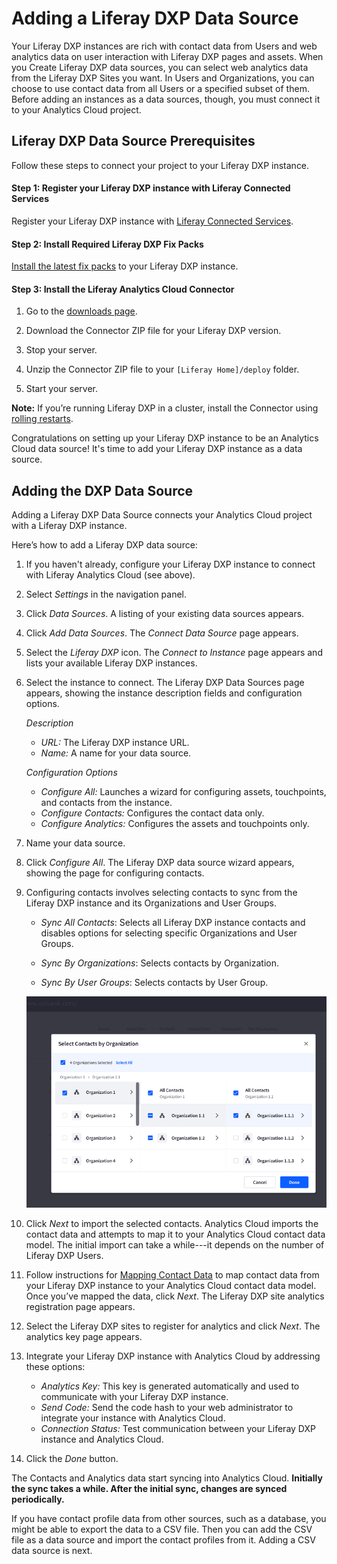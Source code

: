 # Adding a Liferay DXP Data Source [](id=adding-a-liferay-dxp-data-source)

Your Liferay DXP instances are rich with contact data from Users and web
analytics data on user interaction with Liferay DXP pages and assets. When you
Create Liferay DXP data sources, you can select web analytics data from the
Liferay DXP Sites you want. In Users and Organizations, you can choose to use
contact data from all Users or a specified subset of them. Before adding an
instances as a data sources, though, you must connect it to your Analytics Cloud
project. 

## Liferay DXP Data Source Prerequisites [](id=liferay-dxp-data-source-prerequisites)

Follow these steps to connect your project to your Liferay DXP instance.

#### Step 1: Register your Liferay DXP instance with Liferay Connected Services [](id=step-1-register-your-liferay-dxp-instance-with-liferay-connected-services)

Register your Liferay DXP instance with
[Liferay Connected Services](https://customer.liferay.com/documentation/7.0/deploy/-/official_documentation/deployment/managing-liferay-with-liferay-connected-services). 

#### Step 2: Install Required Liferay DXP Fix Packs [](id=step-2-install-required-liferay-dxp-fix-packs)

[Install the latest fix packs](https://customer.liferay.com/documentation/7.0/deploy/-/official_documentation/deployment/patching-liferay)
to your Liferay DXP instance. 

#### Step 3: Install the Liferay Analytics Cloud Connector [](id=step-3-install-the-liferay-analytics-cloud-connector)
1. Go to the
[downloads page](https://web.liferay.com/group/customer/dxp/downloads/analytics-cloud). 

2. Download the Connector ZIP file for your Liferay DXP version.

3. Stop your server. 

4. Unzip the Connector ZIP file to your `[Liferay Home]/deploy` folder.

5. Start your server.

**Note:** If you’re running Liferay DXP in a cluster, install the Connector 
using 
[rolling restarts](https://customer.liferay.com/documentation/7-1/deploy/-/official_documentation/deployment/using-rolling-restarts). 

Congratulations on setting up your Liferay DXP instance to be an Analytics Cloud
data source! It's time to add your Liferay DXP instance as a data source. 

## Adding the DXP Data Source [](id=adding-the-dxp-data-source)

Adding a Liferay DXP Data Source connects your Analytics Cloud project with a Liferay DXP instance. 

Here’s how to add a Liferay DXP data source:

1.  If you haven't already, configure your Liferay DXP instance to connect with Liferay
    Analytics Cloud (see above).

2.  Select *Settings* in the navigation panel.

3.  Click *Data Sources*. A listing of your existing data sources appears.

4.  Click *Add Data Sources*. The *Connect Data Source* page appears. 

5.  Select the *Liferay DXP* icon. The *Connect to Instance* page appears and
    lists your available Liferay DXP instances. 

6.  Select the instance to connect. The Liferay DXP Data Sources page appears, 
    showing the instance description fields and configuration options. 

    *Description*

    - *URL:* The Liferay DXP instance URL.
    - *Name:* A name for your data source. 

    *Configuration Options*

    - *Configure All:* Launches a wizard for configuring assets, touchpoints, 
    and contacts from the instance. 
    - *Configure Contacts:* Configures the contact data only.
    - *Configure Analytics:* Configures the assets and touchpoints only.

7.  Name your data source.

8.  Click *Configure All*. The Liferay DXP data source wizard appears, showing
    the page for configuring contacts. 

9.  Configuring contacts involves selecting contacts to sync from the Liferay
    DXP instance and its Organizations and User Groups. 

    - *Sync All Contacts*: Selects all Liferay DXP instance contacts and disables options for selecting specific Organizations and User Groups.

    - *Sync By Organizations*: Selects contacts by Organization. 

    - *Sync By User Groups*: Selects contacts by User Group.

    ![Figure 1: Analytics Cloud lets you select and import contacts from a Liferay DXP instance and its Organizations and User Groups.](../../images/select-dxp-contacts-by-org.png)

10. Click *Next* to import the selected contacts. Analytics Cloud imports the 
contact data and attempts to map it to your Analytics Cloud contact data model.
The initial import can take a while---it depends on the number of Liferay DXP
Users.

11. Follow instructions for [Mapping Contact
    Data](https://github.com/liferay/liferay-docs/blob/master/discover/analytics-cloud/articles/02-getting-started/04-mapping-contact-data.markdown)
    to  map contact data from your Liferay DXP instance to your Analytics Cloud
    contact data model. Once you’ve mapped the data, click *Next*. The Liferay
    DXP site analytics registration page appears. 

12. Select the Liferay DXP sites to register for analytics and click *Next*.
    The analytics key page appears. 

13. Integrate your Liferay DXP instance with Analytics Cloud by addressing
    these options: 

    - *Analytics Key:* This key is generated automatically and used to 
    communicate with your Liferay DXP instance. 
    - *Send Code:* Send the code hash to your web administrator to integrate 
    your instance with Analytics Cloud.
    - *Connection Status:* Test communication between your Liferay DXP instance 
    and Analytics Cloud. 

14. Click the *Done* button. 

The Contacts and Analytics data start syncing into Analytics Cloud. **Initially 
the sync takes a while. After the initial sync, changes are synced 
periodically.**

If you have contact profile data from other sources, such as a database, you
might be able to export the data to a CSV file. Then you can add the CSV file as
a data source and import the contact profiles from it. Adding a CSV data source
is next. 
